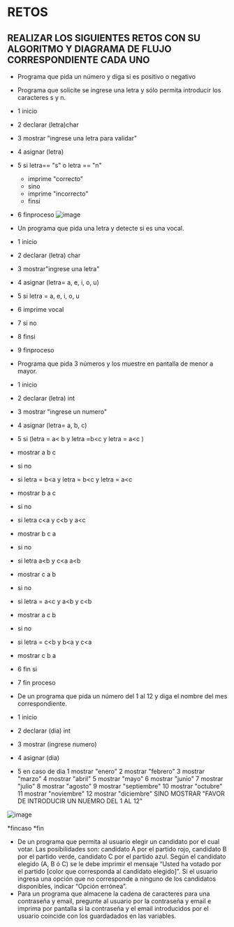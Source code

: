 # RETOS
## REALIZAR LOS SIGUIENTES RETOS CON SU ALGORITMO Y DIAGRAMA DE FLUJO CORRESPONDIENTE CADA UNO 

* Programa que pida un número y diga si es positivo o negativo
* Programa que solicite se ingrese una letra y sólo permita introducir los caracteres s y n.
* 1 inicio
* 2 declarar (letra)char
* 3 mostrar "ingrese una letra para validar"
* 4 asignar (letra)
* 5 si letra== "s" o letra == "n" 
  * imprime "correcto"
  * sino
  * imprime "incorrecto"
  * finsi
* 6 finproceso
![image](https://user-images.githubusercontent.com/103066352/164306723-4ee40dcb-4521-4ff5-a5c2-7ec9a056fc3f.png)


* Un programa que pida una letra y detecte si es una vocal.
* 1 inicio
* 2 declarar (letra) char
* 3 mostrar"ingrese una letra"
* 4 asignar (letra= a, e, i, o, u)
* 5 si letra = a, e, i, o, u
* 6 imprime vocal
* 7 si no
* 8 finsi
* 9 finproceso


* Programa que pida 3 números y los muestre en pantalla de menor a mayor.  
* 1 inicio
* 2 declarar (letra) int
* 3 mostrar "ingrese un numero"
* 4 asignar (letra= a, b, c)
* 5 si (letra = a< b y letra =b<c y letra = a<c )
*   mostrar a b c
*   si no 
*   si letra = b<a y letra = b<c y letra = a<c
*   mostrar  b a c
*   si no 
 *   si letra c<a y c<b y a<c
 *   mostrar b c a
 *  si no
 *  si letra a<b y c<a a<b                        
 *  mostrar c a b
 *   si no                        
 *  si letra = a<c y a<b y c<b
 *  mostrar a c b
 * si no                           
 * si letra = c<b y b<a y c<a
 * mostrar c b a    
 * 6 fin si 
 * 7 fin proceso                            
               
    
* De un programa que pida un número del 1 al 12 y diga el nombre del mes correspondiente.
* 1 inicio
* 2 declarar (dia) int
* 3 mostrar (ingrese numero)                             
* 4 asignar (dia)
* 5 en caso de dia 1 mostrar "enero"
                              2 mostrar "febrero"
                              3 mostrar "marzo"
                              4 mostrar "abril"
                              5 mostrar "mayo"
                              6 mostrar "junio"
                              7 mostrar "julio" 
                              8 mostrar "agosto"
                              9 mostrar "septiembre"
                              10 mostrar "octubre"
                              11 mostrar "noviembre"
                              12 mostrar "diciembre" 
                              SINO MOSTRAR "FAVOR DE INTRODUCIR UN NUEMRO DEL 1 AL 12" 
                              
![image](https://user-images.githubusercontent.com/103066352/164533070-0042b82e-a942-4253-93d1-29d7dc1a08f0.png)


*fincaso
*fin                               
                      
* De un programa que permita al usuario elegir un candidato por el cual votar. Las posibilidades son: candidato A por el partido rojo, candidato B por el partido verde, candidato C por el partido azul. Según el candidato elegido (A, B ó C) se le debe imprimir el mensaje “Usted ha votado por el partido [color que corresponda al candidato elegido]”. Si el usuario ingresa una opción que no corresponde a ninguno de los candidatos disponibles, indicar “Opción errónea”.
* Para un programa que almacene la cadena de caracteres para una contraseña y email, pregunte al usuario por la contraseña y email e imprima por pantalla si la contraseña y el email introducidos por el usuario coincide con los guardadados en las variables.
